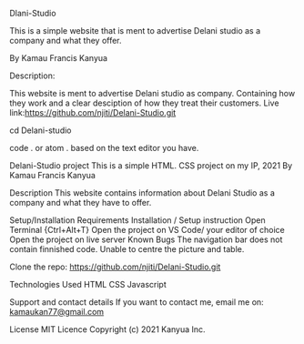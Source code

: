 Dlani-Studio

This is a simple website that is ment to advertise Delani studio as a company and what they offer.

By Kamau Francis Kanyua

Description:

This website is ment to advertise Delani studio as company. Containing how they work and a clear desciption of how they treat their customers.
Live link:https://github.com/njiti/Delani-Studio.git


cd Delani-studio

code . or atom . based on the text editor you have.

Delani-Studio project This is a simple HTML. CSS project on my IP, 2021 By Kamau Francis Kanyua

Description This website contains information about Delani Studio as a company and what they have to offer. 

Setup/Installation Requirements Installation / Setup instruction Open Terminal {Ctrl+Alt+T}
Open the project on VS Code/ your editor of choice Open the project on live server Known Bugs The navigation bar does not contain finnished code. Unable to centre the picture and table.

Clone the repo:
https://github.com/njiti/Delani-Studio.git


Technologies Used HTML CSS Javascript 

Support and contact details If you want to contact me, email me on: kamaukan77@gmail.com

License MIT Licence Copyright (c) 2021 Kanyua Inc.
